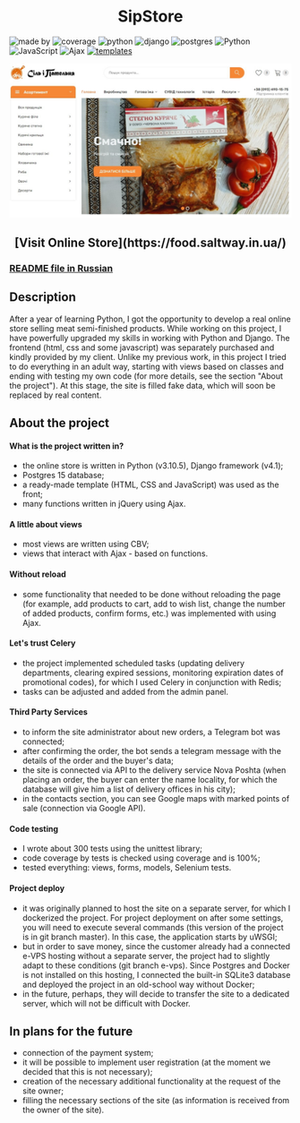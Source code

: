 <h1 align="center"> SipStore </h1>

![made by](https://img.shields.io/badge/made_by-slychagin-blue)
![coverage](https://img.shields.io/badge/coverage-100%25-brightgreen)
![python](https://img.shields.io/badge/python-v3.10.5-green)
![django](https://img.shields.io/badge/django-v4.1-green)
![postgres](https://img.shields.io/badge/postgres-15-green)
![Python](https://img.shields.io/badge/Python-17.2%25-blue)
![JavaScript](https://img.shields.io/badge/JavaScript-37.0%25-yellow)
![Ajax](https://img.shields.io/badge/Ajax-yes-blue)
[![templates](https://img.shields.io/badge/templates-safira-orange)](https://preview.themeforest.net/item/safira-organic-food-html-template/full_screen_preview/25782200?_ga=2.120049934.701405216.1682335958-16236204.1679321900)

![Home page](https://github.com/slychagin/sip-store/blob/master/readme_assets/home_page.jpg)
<h2 align="center"> [Visit Online Store](https://food.saltway.in.ua/) </h2>

### [README file in Russian](https://github.com/slychagin/sip-store/blob/master/README_RUS.md)

## Description
After a year of learning Python, I got the opportunity to develop a real online store selling meat semi-finished
products. While working on this project, I have powerfully upgraded my skills in working with Python and Django.
The frontend (html, css and some javascript) was separately purchased and kindly provided by my client.
Unlike my previous work, in this project I tried to do everything in an adult way, starting with views based on
classes and ending with testing my own code (for more details, see the section "About the project").
At this stage, the site is filled fake data, which will soon be replaced by real content.

## About the project
#### What is the project written in?
- the online store is written in Python (v3.10.5), Django framework (v4.1);
- Postgres 15 database;
- a ready-made template (HTML, CSS and JavaScript) was used as the front;
- many functions written in jQuery using Ajax.
#### A little about views
- most views are written using CBV;
- views that interact with Ajax - based on functions.
#### Without reload
- some functionality that needed to be done without reloading the page (for example, add products
to cart, add to wish list, change the number of added products, confirm forms, etc.) was implemented with
using Ajax.
#### Let's trust Celery
- the project implemented scheduled tasks (updating delivery departments, clearing expired sessions, monitoring
expiration dates of promotional codes), for which I used Celery in conjunction with Redis;
- tasks can be adjusted and added from the admin panel.
#### Third Party Services
- to inform the site administrator about new orders, a Telegram bot was connected;
- after confirming the order, the bot sends a telegram message with the details of the order and the buyer's data;
- the site is connected via API to the delivery service Nova Poshta (when placing an order, the buyer can enter the
name locality, for which the database will give him a list of delivery offices in his city);
- in the contacts section, you can see Google maps with marked points of sale (connection via Google API).
#### Code testing
- I wrote about 300 tests using the unittest library;
- code coverage by tests is checked using coverage and is 100%;
- tested everything: views, forms, models, Selenium tests.
#### Project deploy
- it was originally planned to host the site on a separate server, for which I dockerized the project.
For project deployment on after some settings, you will need to execute several commands (this version of the
project is in git branch master). In this case, the application starts by uWSGI;
- but in order to save money, since the customer already had a connected e-VPS hosting without a separate server,
the project had to slightly adapt to these conditions (git branch e-vps). Since Postgres and Docker is not installed
on this hosting, I connected the built-in SQLite3 database and deployed the project in an old-school way without Docker;
- in the future, perhaps, they will decide to transfer the site to a dedicated server, which will not be difficult
with Docker.

## In plans for the future
- connection of the payment system;
- it will be possible to implement user registration (at the moment we decided that this is not necessary);
- creation of the necessary additional functionality at the request of the site owner;
- filling the necessary sections of the site (as information is received from the owner of the site).